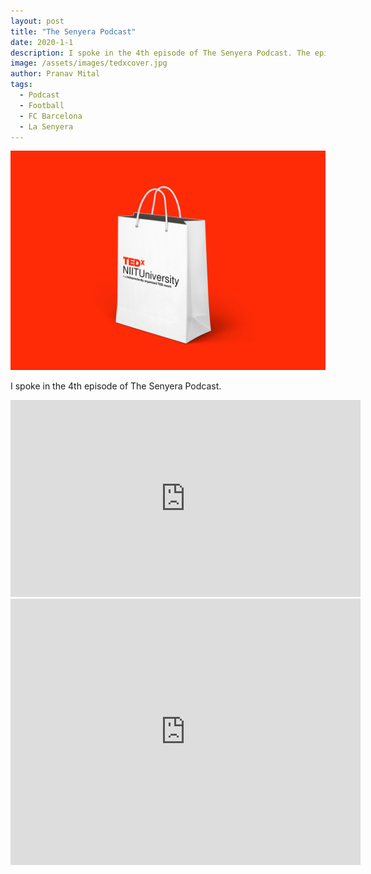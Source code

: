 ```yaml
---
layout: post
title: "The Senyera Podcast"
date: 2020-1-1
description: I spoke in the 4th episode of The Senyera Podcast. The episode received over 27K views.
image: /assets/images/tedxcover.jpg
author: Pranav Mital
tags: 
  - Podcast
  - Football
  - FC Barcelona
  - La Senyera
---
```

![Cover](/assets/images/tedxcover.jpg)

I spoke in the 4th episode of The Senyera Podcast.

<iframe src="https://www.facebook.com/plugins/video.php?href=https%3A%2F%2Fwww.facebook.com%2FLasenyera.en%2Fvideos%2F1678829155573670%2F&show_text=0&width=560" width="560" height="315" style="border:none;overflow:hidden" scrolling="no" frameborder="0" allowTransparency="true" allowFullScreen="true"></iframe>

<iframe src="https://www.facebook.com/plugins/video.php?href=https%3A%2F%2Fwww.facebook.com%2FLasenyera.en%2Fvideos%2F1678829155573670%2F&show_text=1&width=560" width="560" height="426" style="border:none;overflow:hidden" scrolling="no" frameborder="0" allowTransparency="true" allow="encrypted-media" allowFullScreen="true"></iframe>